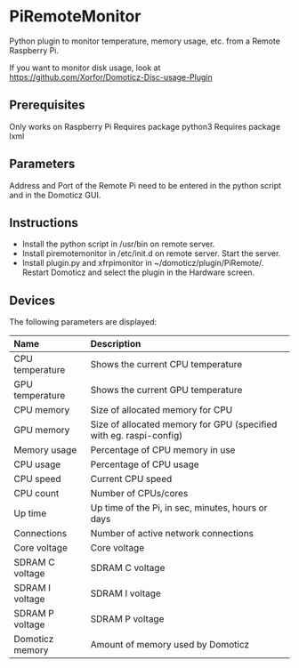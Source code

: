 # PiRemoteMonitor
Python plugin to monitor temperature, memory usage, etc. from a Remote Raspberry Pi.

If you want to monitor disk usage, look at https://github.com/Xorfor/Domoticz-Disc-usage-Plugin

## Prerequisites
Only works on Raspberry Pi
Requires package python3
Requires package lxml

## Parameters
Address and Port of the Remote Pi need to be entered in the python script and in the Domoticz GUI.

## Instructions
- Install the python script in /usr/bin on remote server.
- Install piremotemonitor in /etc/init.d on remote server. Start the server.
- Install plugin.py and xfrpimonitor in  ~/domoticz/plugin/PiRemote/. Restart Domoticz and select the plugin in the Hardware screen.

## Devices
The following parameters are displayed:

| Name            | Description
| :---            | :---
| CPU temperature | Shows the current CPU temperature
| GPU temperature | Shows the current GPU temperature
| CPU memory      | Size of allocated memory for CPU
| GPU memory      | Size of allocated memory for GPU (specified with eg. raspi-config)
| Memory usage    | Percentage of CPU memory in use
| CPU usage       | Percentage of CPU usage
| CPU speed       | Current CPU speed
| CPU count       | Number of CPUs/cores
| Up time         | Up time of the Pi, in sec, minutes, hours or days
| Connections     | Number of active network connections
| Core voltage    | Core voltage
| SDRAM C voltage | SDRAM C voltage
| SDRAM I voltage | SDRAM I voltage
| SDRAM P voltage | SDRAM P voltage
| Domoticz memory | Amount of memory used by Domoticz
